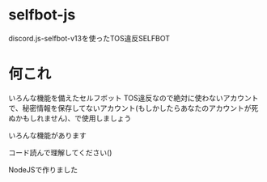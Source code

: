 # selfbot-js
discord.js-selfbot-v13を使ったTOS違反SELFBOT

# 何これ

いろんな機能を備えたセルフボット TOS違反なので絶対に使わないアカウントで、秘密情報を保存してないアカウント(もしかしたらあなたのアカウントが死ぬかもしれません)、で使用しましょう

いろんな機能があります

コード読んで理解してください()

NodeJSで作りました
